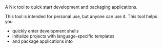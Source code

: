 A Nix tool to quick start development and packaging applications.

This tool is intended for personal use, but anyone can use it.
This tool helps you 
* quickly enter development shells
* initialize projects with language-specific templates
* and package applications into 
